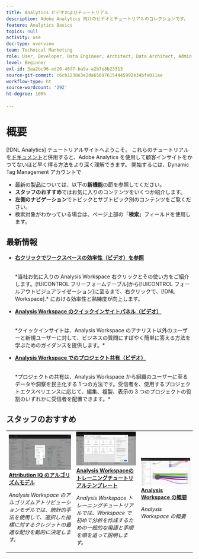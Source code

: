 ```yaml
---
title: Analytics ビデオおよびチュートリアル
description: Adobe Analytics 向けのビデオとチュートリアルのコレクションです。
feature: Analytics Basics
topics: null
activity: use
doc-type: overview
team: Technical Marketing
role: User, Developer, Data Engineer, Architect, Data Architect, Admin, Leader
level: Beginner
exl-id: 3aa2bc96-ed20-46f7-ba9a-a2b7e8b23313
source-git-commit: c6cb1238e3e2da656976154445992e34bfa011ae
workflow-type: ht
source-wordcount: '292'
ht-degree: 100%

---
```


# 概要

[!DNL Analytics] チュートリアルサイトへようこそ。  これらのチュートリアルを[ドキュメント](https://experienceleague.adobe.com/docs/analytics.html?lang=ja)と併用すると、Adobe Analytics を使用して顧客インサイトをかつてないほど早く得る方法をより深く理解できます。  開始するには、Dynamic Tag Management アカウントで
* 最新の製品については、以下の&#x200B;**新機能**&#x200B;の節を参照してください。
* **スタッフのおすすめ**&#x200B;ではお気に入りのコンテンツをいくつか紹介します。
* **左側のナビゲーション**&#x200B;でトピックとサブトピック別のコンテンツをご覧ください。
* 検索対象がわかっている場合は、ページ上部の「**検索**」フィールドを使用します。

## 最新情報

* **[右クリックでワークスペースの効率性（ビデオ）を参照](analysis-workspace/navigating-workspace-projects/right-click-for-workspace-efficiency.md)**

   <br>
   *当社お気に入りの Analysis Workspace 右クリックとその使い方をご紹介します。[!UICONTROL フリーフォームテーブル]から[!UICONTROL フォールアウトビジュアライゼーション]に至るまで、右クリックで、[!DNL Workspace].* における効率性と熟練度が向上します。

* **[Analysis Workspace のクイックインサイトパネル（ビデオ）](analysis-workspace/using-panels/quick-insights-panel-in-analysis-workspace.md)**

   <br>
   *クイックインサイトは、Analysis Workspace のアナリスト以外のユーザーと新規ユーザーに対して、ビジネスの質問にすばやく簡単に答える方法を学ぶためのガイダンスを提供します。*

* **[Analysis Workspace でのプロジェクト共有（ビデオ）](analysis-workspace/curate-and-share-projects/project-sharing-in-analysis-workspace.md)**

   <br>
   *プロジェクトの共有は、Analysis Workspace から組織のユーザーに至るデータや洞察を民主化する 1 つの方法です。受信者を、使用するプロジェクトエクスペリエンスに応じて、編集、複製、表示の 3 つのプロジェクトの役割のいずれかに受信者を配置できます。*

## スタッフのおすすめ

<table>
<tr>
  <td>
    <a href="analysis-workspace/attribution-iq/algorithmic-model-in-attribution-iq.md">
      <img alt="Attribution IQ のアルゴリズムモデル" src="assets/36205.jpg" />
    </a>
    <div>
      <a href="analysis-workspace/attribution-iq/algorithmic-model-in-attribution-iq.md">
    <strong>Attribution IQ のアルゴリズムモデル</strong>
    </a>
    </div>
    <p>
    <em>Analysis Workspace のアルゴリズムアトリビューションモデルでは、統計的手法を使用して、選択した指標に対するクレジットの最適な配分を動的に決定します。</em>
    <p>
  </td>
   <td>
    <a href="analysis-workspace/navigating-workspace-projects/training-tutorial-template-in-analysis-workspace.md">
      <img alt="Analysis Workspaceのトレーニングチュートリアルテンプレート" src="assets/33773.jpg" />
    </a>
    <div>
      <a href="analysis-workspace/navigating-workspace-projects/training-tutorial-template-in-analysis-workspace.md">
    <strong>Analysis Workspaceのトレーニングチュートリアルテンプレート</strong>
    </a>
    </div>
    <p>
    <em>Analysis Workspace トレーニングチュートリアルでは、Workspace で初めて分析を作成するための一般的な用語と手順を順を追って説明します。</em>
    <p>
  </td>
  <td>
    <a href="analysis-workspace/analysis-workspace-basics/analysis-workspace-overview.md">
      <img alt="「Analysis Workspace の概要」ビデオのサムネール画像" src="assets/thumb_analysis-workspace-overview.png" />
    </a>
    <div>
      <a href="analysis-workspace/analysis-workspace-basics/analysis-workspace-overview.md">
    <strong>Analysis Workspace の概要</strong>
    </a>
    </div>
    <p>
    <em>Analysis Workspace の概要</em>
    <p>
  </td>
</tr>
</table>
